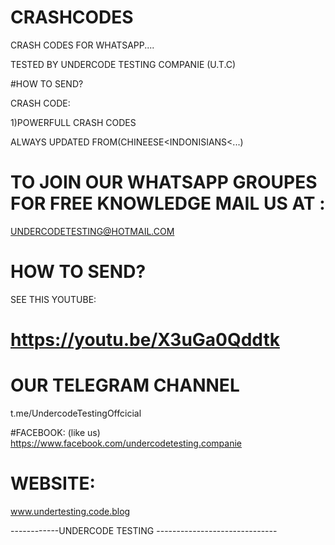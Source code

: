 # CRASHCODES
CRASH CODES FOR WHATSAPP....

TESTED BY UNDERCODE TESTING COMPANIE (U.T.C)

#HOW TO SEND?

CRASH CODE:

1)POWERFULL CRASH CODES 

ALWAYS UPDATED FROM(CHINEESE<INDONISIANS<...)

# TO JOIN OUR WHATSAPP GROUPES FOR FREE KNOWLEDGE MAIL US AT :


 UNDERCODETESTING@HOTMAIL.COM

# HOW TO SEND?

SEE THIS YOUTUBE:

# https://youtu.be/X3uGa0Qddtk



# OUR TELEGRAM CHANNEL

 t.me/UndercodeTestingOffcicial

#FACEBOOK:
(like us)
https://www.facebook.com/undercodetesting.companie

# WEBSITE:


www.undertesting.code.blog


------------UNDERCODE TESTING ------------------------------
